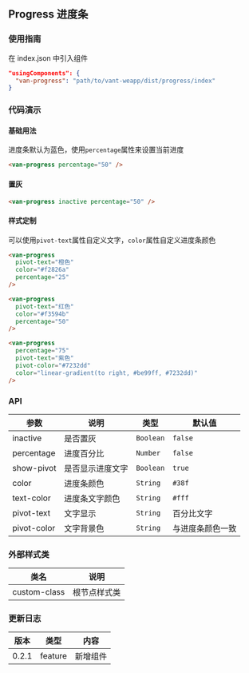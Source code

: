 ## Progress 进度条

### 使用指南
在 index.json 中引入组件
```json
"usingComponents": {
  "van-progress": "path/to/vant-weapp/dist/progress/index"
}
```

### 代码演示

#### 基础用法

进度条默认为蓝色，使用`percentage`属性来设置当前进度

```html
<van-progress percentage="50" />
```


#### 置灰

```html
<van-progress inactive percentage="50" />
```

#### 样式定制

可以使用`pivot-text`属性自定义文字，`color`属性自定义进度条颜色

```html
<van-progress
  pivot-text="橙色"
  color="#f2826a"
  percentage="25"
/>

<van-progress
  pivot-text="红色"
  color="#f3594b"
  percentage="50"
/>

<van-progress
  percentage="75"
  pivot-text="紫色"
  pivot-color="#7232dd"
  color="linear-gradient(to right, #be99ff, #7232dd)"
/>
```

### API

| 参数 | 说明 | 类型 | 默认值 |
|-----------|-----------|-----------|-------------|
| inactive | 是否置灰 | `Boolean` | `false` |
| percentage | 进度百分比 | `Number` | `false` |
| show-pivot | 是否显示进度文字 | `Boolean` | `true` |
| color | 进度条颜色 | `String` | `#38f` |
| text-color | 进度条文字颜色 | `String` | `#fff` |
| pivot-text | 文字显示 | `String` | 百分比文字 |
| pivot-color | 文字背景色 | `String` | 与进度条颜色一致 |

### 外部样式类

| 类名 | 说明 |
|-----------|-----------|
| custom-class | 根节点样式类 |

### 更新日志

| 版本 | 类型 | 内容 |
|-----------|-----------|-----------|
| 0.2.1 | feature | 新增组件 |

